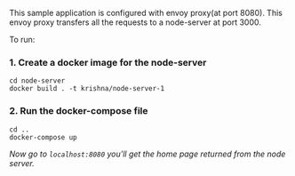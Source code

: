 This sample application is configured with envoy proxy(at port 8080). This envoy proxy transfers all the requests to a node-server at port 3000.

To run:

### 1. Create a docker image for the node-server

```
cd node-server
docker build . -t krishna/node-server-1
```

### 2. Run the docker-compose file

```
cd ..
docker-compose up
```

*Now go to `localhost:8080` you'll get the home page returned from the node server.*